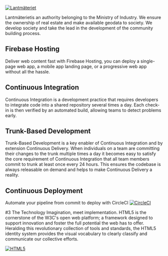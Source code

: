 [![Lantmäteriet](https://www.lantmateriet.se/wwwroot/lmse/images/LM-logotyp.svg)](https://www.lantmateriet.se/)


Lantmäterietis an authority belonging to the Ministry of Industry. We ensure the ownership of real estate and make available geodata to society. We develop society and take the lead in the development of the community building process.

## Firebase Hosting
Deliver web content fast with Firebase Hosting, you can deploy a single-page web app, a mobile app landing page, or a progressive web app without all the hassle.

## Continuous Integration
Continuous Integration is a development practice that requires developers to integrate code into a shared repository several times a day. Each check-in is then verified by an automated build, allowing teams to detect problems early.

## Trunk-Based Development
Trunk-Based Development is a key enabler of Continuous Integration and by extension Continuous Delivery. When individuals on a team are committing their changes to the trunk multiple times a day it becomes easy to satisfy the core requirement of Continuous Integration that all team members commit to trunk at least once every 24 hours. This ensures the codebase is always releasable on demand and helps to make Continuous Delivery a reality.

## Continuous Deployment
Automate your pipeline from commit to deploy with CircleCI [![CircleCI](https://circleci.com/gh/hamedasemi/lantmateriet-client.svg)](https://circleci.com/gh/hamedasemi/lantmateriet-client)

#3 The Technology
Imagination, meet implementation. HTML5 is the cornerstone of the W3C's open web platform; a framework designed to support innovation and foster the full potential the web has to offer. Heralding this revolutionary collection of tools and standards, the HTML5 identity system provides the visual vocabulary to clearly classify and communicate our collective efforts.

[![HTML5](https://www.w3.org/html/logo/badge/html5-badge-h-connectivity-css3-device-graphics-multimedia-performance-semantics-storage.png)](https://www.w3.org/html/)


